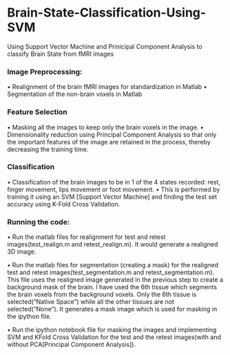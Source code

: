 # Brain-State-Classification-Using-SVM
Using Support Vector Machine and Prinicipal Component Analysis to classify Brain State from fMRI images

### Image Preprocessing:
•	Realignment of the brain fMRI images for standardization in Matlab
•	Segmentation of the non-brain voxels in Matlab
### Feature Selection
•	Masking all the images to keep only the brain voxels in the image.
•	Dimensionality reduction using Principal Component Analysis so that only the important features of the image are retained in the process, thereby decreasing the training time.
### Classification
•	Classification of the brain images to be in 1 of the 4 states recorded: rest, finger movement, lips movement or foot movement. 
•	This is performed by training it using an SVM [Support Vector Machine] and finding the test set accuracy using K-Fold Cross Validation.

### Running the code:

• Run the matlab files for realignment for test and retest images(test_realign.m and retest_realign.m). It would generate a realigned 3D image.

• Run the matlab files for segmentation (creating a mask) for the realigned test and retest images(test_segmentation.m and retest_segmentation.m). This file uses the realigned image generated in the previous step to create a background mask of the brain. I have used the 6th tissue which segments the brain voxels from the background voxels. Only the 6th tissue is selected(“Native Space”) while all the other tissues are not selected(“None”). It generates a mask image which is used for masking in the ipython file.

• Run the ipython notebook file for masking the images and implementing SVM and KFold Cross Validation for the test and the retest images(with and without PCA[Principal Component Analysis]).
